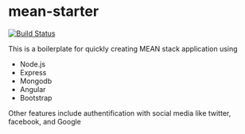 # mean-starter
[![Build Status](https://travis-ci.org/diokey/mean-starter.svg?branch=master)](https://travis-ci.org/diokey/mean-starter)

This is a boilerplate for quickly creating MEAN stack application using 

* Node.js
* Express
* Mongodb
* Angular
* Bootstrap

Other features include authentification with social media like twitter, facebook, and Google

